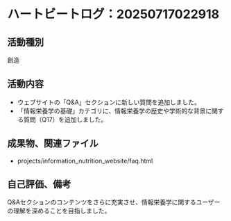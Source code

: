 # ハートビートログ：20250717022918

## 活動種別
創造

## 活動内容
- ウェブサイトの「Q&A」セクションに新しい質問を追加しました。
- 「情報栄養学の基礎」カテゴリに、情報栄養学の歴史や学術的な背景に関する質問（Q17）を追加しました。

## 成果物、関連ファイル
- projects/information_nutrition_website/faq.html

## 自己評価、備考
Q&Aセクションのコンテンツをさらに充実させ、情報栄養学に関するユーザーの理解を深めることを目指しました。
